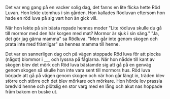 Det var eng gang på en vacker solig dag, det fanns en lite flicka hette Röd Luvan. Hon lekte utomhus i sin gården. 
Hon kallades Rödluvan eftersom hon hade en röd luva på sig vart hon än gick vill.

När hon lekte på sin bästa ropade hennes moder "Lite rödluva skulle du gå till mormor med den här korgen med mat? Mormor är sjuk i sin säng."
"Ja, det gör jag gärna mamma" sa Rödluva. "Men går inte genom skogen och prata inte med främligar" sa hennes mamma till henne. 

Det var en sannerligen dag och på vägen stoppade Röd luva för att plocka (något) blommor i ___ och lyssna på fåglarna. När hon nådde till kant av skogen blev det mörk och Röd luva bästamde sig att gå på en genväg genom skogen så skulle hon inte vara sent till mormors hus. Röd luva började att gå på vägen genom skogen och när hon går längt in, träden blev större och större och det blev mörkare och mörkare. Hon hörde lov prassla bredvid henne och plötslig en stor varg  med en lång och akut nas hoppade fråm bakom en buske ut.